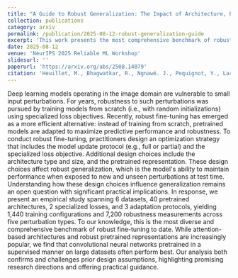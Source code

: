 ```yaml
---
title: "A Guide to Robust Generalization: The Impact of Architecture, Pre-training, and Optimization Strategy"
collection: publications
category: arxiv
permalink: /publication/2025-08-12-robust-generalization-guide
excerpt: 'This work presents the most comprehensive benchmark of robust fine-tuning to date, revealing how architecture, pretraining, and adaptation choices impact robust generalization across diverse datasets, perturbations, and training protocols.'
date: 2025-08-12
venue: 'NeurIPS 2025 Reliable ML Workshop'
slidesurl: ''
paperurl: 'https://arxiv.org/abs/2508.14079'
citation: 'Heuillet, M., Bhagwatkar, R., Ngnawé. J., Pequignot, Y., Larouche, A., Gagné, C., Rish, I., Ahmad, O., Durand, A. (2025). A Guide to Robust Generalization: The Impact of Architecture, Pre-training, and Optimization Strategy. arXiv preprint arXiv:2508.14079.'
---
```


Deep learning models operating in the image domain are vulnerable to small input perturbations. For years, robustness to such perturbations was pursued by training models from scratch (i.e., with random initializations) using specialized loss objectives. Recently, robust fine-tuning has emerged as a more efficient alternative: instead of training from scratch, pretrained models are adapted to maximize predictive performance and robustness. To conduct robust fine-tuning, practitioners design an optimization strategy that includes the model update protocol (e.g., full or partial) and the specialized loss objective. Additional design choices include the architecture type and size, and the pretrained representation. These design choices affect robust generalization, which is the model's ability to maintain performance when exposed to new and unseen perturbations at test time. Understanding how these design choices influence generalization remains an open question with significant practical implications. In response, we present an empirical study spanning 6 datasets, 40 pretrained architectures, 2 specialized losses, and 3 adaptation protocols, yielding 1,440 training configurations and 7,200 robustness measurements across five perturbation types. To our knowledge, this is the most diverse and comprehensive benchmark of robust fine-tuning to date. While attention-based architectures and robust pretrained representations are increasingly popular, we find that convolutional neural networks pretrained in a supervised manner on large datasets often perform best. Our analysis both confirms and challenges prior design assumptions, highlighting promising research directions and offering practical guidance.